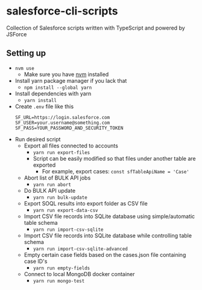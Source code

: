# salesforce-cli-scripts

Collection of Salesforce scripts written with TypeScript and powered by JSForce

## Setting up

- `nvm use`
  - Make sure you have [nvm](https://github.com/nvm-sh/nvm/blob/master/README.md) installed
- Install yarn package manager if you lack that
  - `npm install --global yarn`
- Install dependencies with yarn
  - `yarn install`
- Create `.env` file like this
  ```
  SF_URL=https://login.salesforce.com
  SF_USER=your.username@something.com
  SF_PASS=YOUR_PASSWORD_AND_SECURITY_TOKEN
  ```
- Run desired script
  - Export all files connected to accounts
    - `yarn run export-files`
    - Script can be easily modified so that files under another table are exported
      - For example, export cases: `const sfTableApiName = 'Case'`
  - Abort list of BULK API jobs
    - `yarn run abort`
  - Do BULK API update
    - `yarn run bulk-update`
  - Export SOQL results into export folder as CSV file
    - `yarn run export-data-csv`
  - Import CSV file records into SQLite database using simple/automatic table schema
    - `yarn run import-csv-sqlite`
  - Import CSV file records into SQLite database while controlling table schema
    - `yarn run import-csv-sqlite-advanced`
  - Empty certain case fields based on the cases.json file containing case ID's
    - `yarn run empty-fields`
  - Connect to local MongoDB docker container
    - `yarn run mongo-test`

